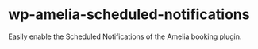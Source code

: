 # wp-amelia-scheduled-notifications
Easily enable the Scheduled Notifications of the Amelia booking plugin.
